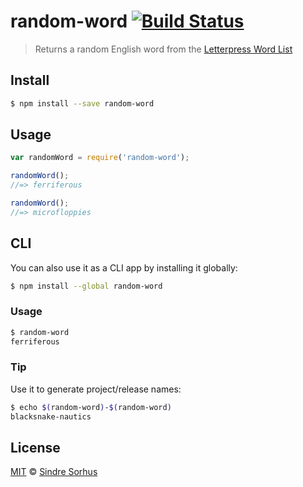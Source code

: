 # random-word [![Build Status](https://travis-ci.org/sindresorhus/random-word.svg?branch=master)](https://travis-ci.org/sindresorhus/random-word)

> Returns a random English word from the [Letterpress Word List](https://github.com/atebits/Words/blob/master/Words/en.txt)


## Install

```bash
$ npm install --save random-word
```


## Usage

```js
var randomWord = require('random-word');

randomWord();
//=> ferriferous

randomWord();
//=> microfloppies
```


## CLI

You can also use it as a CLI app by installing it globally:

```bash
$ npm install --global random-word
```

### Usage

```bash
$ random-word
ferriferous
```


### Tip

Use it to generate project/release names:

```bash
$ echo $(random-word)-$(random-word)
blacksnake-nautics
```


## License

[MIT](http://opensource.org/licenses/MIT) © [Sindre Sorhus](http://sindresorhus.com)
